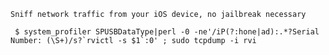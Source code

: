 `Sniff network traffic from your iOS device, no jailbreak necessary`

```
 $ system_profiler SPUSBDataType|perl -0 -ne'/iP(?:hone|ad):.*?Serial Number: (\S+)/s?`rvictl -s $1`:0' ; sudo tcpdump -i rvi
```
